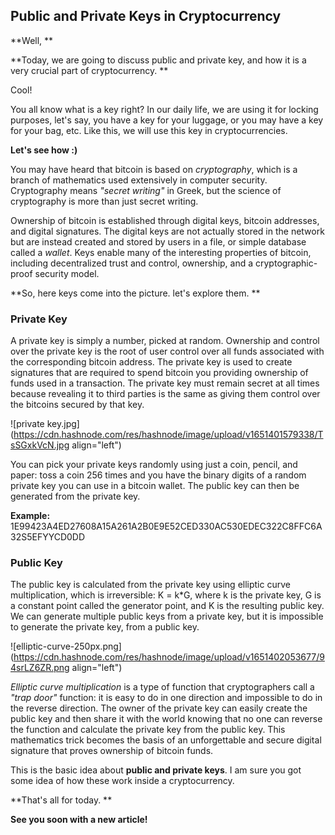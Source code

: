 ## Public and Private Keys in Cryptocurrency

**Well, **

**Today, we are going to discuss public and private key, and how it is a very crucial part of cryptocurrency. **

Cool!

You all know what is a key right? In our daily life, we are using it for locking purposes, let's say, you have a key for your luggage, or you may have a key for your bag, etc. Like this, we will use this key in cryptocurrencies. 

**Let's see how :)**

You may have heard that bitcoin is based on *cryptography*, which is a branch of mathematics used extensively in computer security. Cryptography means *"secret writing"* in Greek, but the science of cryptography is more than just secret writing. 

Ownership of bitcoin is established through digital keys, bitcoin addresses, and digital signatures. 
The digital keys are not actually stored in the network but are instead created and stored by users in a file, or simple database called a *wallet*. Keys enable many of the interesting properties of bitcoin, including decentralized trust and control, ownership, and a cryptographic-proof security model. 

**So, here keys come into the picture. let's explore them. **

### Private Key 

A private key is simply a number, picked at random. Ownership and control over the private key is the root of user control over all funds associated with the corresponding bitcoin address. The private key is used to create signatures that are required to spend bitcoin you providing ownership of funds used in a transaction. The private key must remain secret at all times because revealing it to third parties is the same as giving them control over the bitcoins secured by that key. 


![private key.jpg](https://cdn.hashnode.com/res/hashnode/image/upload/v1651401579338/TsSGxkVcN.jpg align="left")

You can pick your private keys randomly using just a coin, pencil, and paper: toss a coin 256 times and you have the binary digits of a random private key you can use in a bitcoin wallet. The public key can then be generated from the private key. 

**Example:** 1E99423A4ED27608A15A261A2B0E9E52CED330AC530EDEC322C8FFC6A32S5EFYYCD0DD

### Public Key 

The public key is calculated from the private key using elliptic curve multiplication, which is irreversible: K = k*G, where k is the private key, G is a constant point called the generator point, and K is the resulting public key. We can generate multiple public keys from a private key, but it is impossible to generate the private key, from a public key. 


![elliptic-curve-250px.png](https://cdn.hashnode.com/res/hashnode/image/upload/v1651402053677/94srLZ6ZR.png align="left")

*Elliptic curve multiplication* is a type of function that cryptographers call a *"trap door"* function: it is easy to do in one direction and impossible to do in the reverse direction. The owner of the private key can easily create the public key and then share it with the world knowing that no one can reverse the function and calculate the private key from the public key. This mathematics trick becomes the basis of an unforgettable and secure digital signature that proves ownership of bitcoin funds. 

This is the basic idea about **public and private keys**. I am sure you got some idea of how these work inside a cryptocurrency. 

**That's all for today. **

**See you soon with a new article!**


